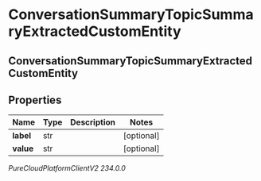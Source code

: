 # ConversationSummaryTopicSummaryExtractedCustomEntity

## ConversationSummaryTopicSummaryExtractedCustomEntity

## Properties

|Name | Type | Description | Notes|
|------------ | ------------- | ------------- | -------------|
| **label** | str |  | [optional] |
| **value** | str |  | [optional] |



_PureCloudPlatformClientV2 234.0.0_
